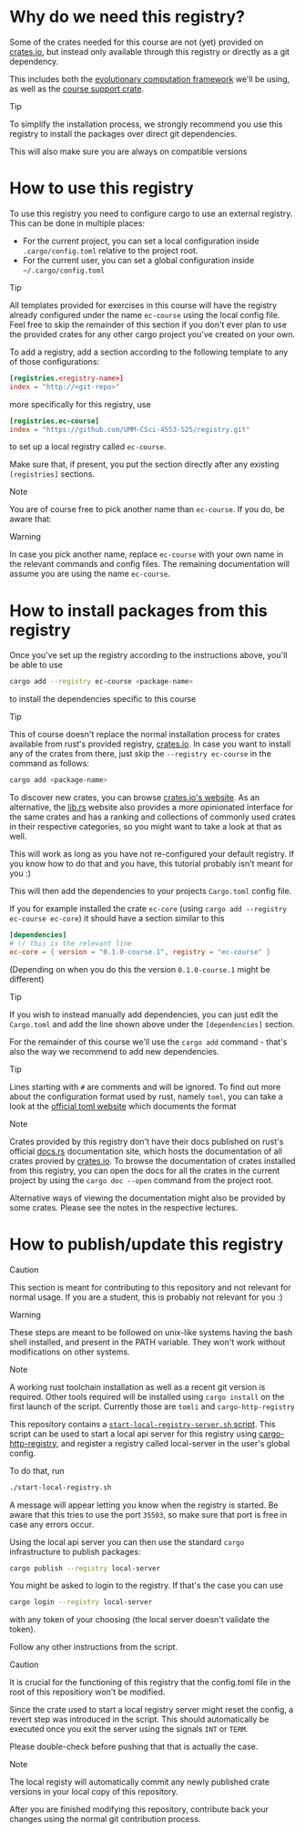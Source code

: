# Why do we need this registry?

Some of the crates needed for this course are not (yet) provided on [crates.io](https://crates.io), but instead only available through this registry or directly as a git dependency.

This includes both the [evolutionary computation framework](https://github.com/unhindered-ec/unhindered-ec) we'll be using, as well as the [course support crate](https://github.com/UMM-CSci-4553-S25/course-helpers).

> [!TIP]
> To simplify the installation process, we strongly recommend you use this registry to install the packages over direct git dependencies.
>
> This will also make sure you are always on compatible versions

# How to use this registry

To use this registry you need to configure cargo to use an external registry. This can be done in multiple places:

- For the current project, you can set a local configuration inside `.cargo/config.toml` relative to the project root.
- For the current user, you can set a global configuration inside `~/.cargo/config.toml`

> [!TIP]
> All templates provided for exercises in this course will have the registry already configured under the name `ec-course` using the local config file.
> Feel free to skip the remainder of this section if you don't ever plan to use the provided crates for any other cargo project you've created on your own.

To add a registry, add a section according to the following template to any of those configurations:

```toml
[registries.<registry-name>]
index = "http://<git-repo>"
```

more specifically for this registry, use

```toml
[registries.ec-course]
index = "https://github.com/UMM-CSci-4553-S25/registry.git"
```
to set up a local registry called `ec-course`.

Make sure that, if present, you put the section directly after any existing `[registries]` sections.

> [!NOTE]
> You are of course free to pick another name than `ec-course`. If you do, be aware that:

> [!WARNING]
> In case you pick another name, replace `ec-course` with your own name in the relevant commands and config files. The remaining documentation will assume you are using the name `ec-course`.

# How to install packages from this registry

Once you've set up the registry according to the instructions above, you'll be able to use

```bash
cargo add --registry ec-course <package-name>
```

to install the dependencies specific to this course

> [!TIP]
> This of course doesn't replace the normal installation process for crates available from rust's provided registry, [crates.io](https://crates.io).
> In case you want to install any of the crates from there, just skip the `--registry ec-course` in the command as follows:
>
> ```bash
> cargo add <package-name>
> ```
>
> To discover new crates, you can browse [crates.io's website](https://crates.io). As an alternative, the [lib.rs](https://lib.rs) website also provides a more opinionated interface for the same crates and has a ranking and collections of commonly used crates in their respective categories, so you might want to take a look at that as well.
>
> This will work as long as you have not re-configured your default registry. If you know how to do that and you have, this tutorial probably isn't meant for you :)

This will then add the dependencies to your projects `Cargo.toml` config file.

If you for example installed the crate `ec-core` (using `cargo add --registry ec-course ec-core`) it should have a section similar to this

```toml
[dependencies]
# \/ this is the relevant line
ec-core = { version = "0.1.0-course.1", registry = "ec-course" }
```

(Depending on when you do this the version `0.1.0-course.1` might be different)

> [!TIP]
> If you wish to instead manually add dependencies, you can just edit the `Cargo.toml` and add the line shown above under the `[dependencies]` section.
>
> For the remainder of this course we'll use the `cargo add` command - that's also the way we recommend to add new dependencies.


> [!TIP]
> Lines starting with `#` are comments and will be ignored. To find out more about the configuration format used by rust, namely `toml`, you can take a look at the [official toml website](https://toml.io/en/) which documents the format

> [!NOTE]
> Crates provided by this registry don't have their docs published on rust's official [docs.rs](https://docs.rs) documentation site, which hosts the documentation of all crates provied by [crates.io](https://crates.io). To browse the documentation of crates installed from this registry, you can open the docs for all the crates in the current project by using the `cargo doc --open` command from the project root.
>
> Alternative ways of viewing the documentation might also be provided by some crates. Please see the notes in the respective lectures. 

# How to publish/update this registry
> [!CAUTION]
> This section is meant for contributing to this repository and not relevant for normal usage. If you are a student, this is probably not relevant for you :)

> [!WARNING]
> These steps are meant to be followed on unix-like systems having the bash shell installed, and present in the PATH variable.
> They won't work without modifications on other systems.

> [!NOTE]
> A working rust toolchain installation as well as a recent git version is required. Other tools required will be installed using `cargo install` on the first launch of the script. Currently those are `tomli` and `cargo-http-registry`

This repository contains a [`start-local-registry-server.sh` script](start-local-registry-server.sh). This script can be used to start a local api server for this registry using [cargo-http-registry](https://github.com/d-e-s-o/cargo-http-registry), and register a registry called local-server in the user's global config. 

To do that, run
```bash
./start-local-registry.sh
```

A message will appear letting you know when the registry is started.
Be aware that this tries to use the port `35503`, so make sure that port is free in case any errors occur.

Using the local api server you can then use the standard `cargo` infrastructure to publish packages:

```bash
cargo publish --registry local-server
```

You might be asked to login to the registry. If that's the case you can use

```bash
cargo login --registry local-server
```

with any token of your choosing (the local server doesn't validate the token).

Follow any other instructions from the script.

> [!CAUTION]
> It is crucial for the functioning of this registry that the config.toml file in the root of this repositiory won't be modified.
>
> Since the crate used to start a local registry server might reset the config, a revert step was introduced in the script. This should automatically be executed once you exit the server using the signals `INT` or `TERM`.
>
> Please double-check before pushing that that is actually the case.

> [!NOTE]
> The local registy will automatically commit any newly published crate versions in your local copy of this repository.

After you are finished modifying this repository, contribute back your changes using the normal git contribution process.
